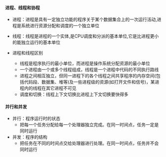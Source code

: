 #### 进程、线程和协程
- 进程：进程是具有一定独立功能的程序关于某个数据集合上的一次运行活动,进程是系统进行资源分配和调度的一个独立单位
- 线程：线程是进程的一个实体,是CPU调度和分派的基本单位,它是比进程更小的能独立运行的基本单位

- 进程和线程区别
  - 线程是程序执行的最小单位，而进程是操作系统分配资源的最小单位
  - 一个进程由一个或多个线程组成，线程是一个进程中代码的不同执行路线
  - 进程之间相互独立，但同一进程下的各个线程之间共享程序的内存空间(包括代码段、数据集、堆等)及一些进程级的资源(如打开文件和信号)，某进程内的线程在其它进程不可见
  - 调度和切换：线程上下文切换比进程上下文切换要快得多

#### 并行和并发
- 并行：程序运行时的状态
  - 把每一个任务分配给每一个处理器独立完成。在同一时间点，任务一定是同时运行
- 并发：程序的结构
  - 把任务在不同的时间点交给处理器进行处理。在同一时间点，任务并不会同时运行